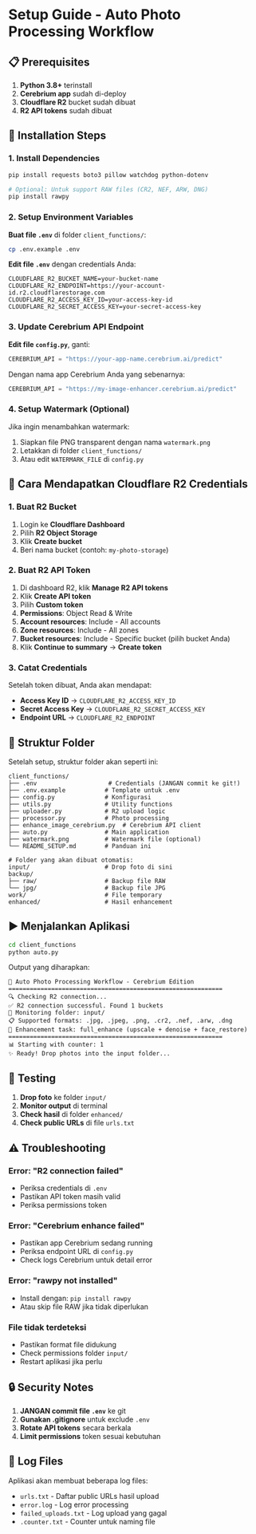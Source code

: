 # Setup Guide - Auto Photo Processing Workflow

## 📋 Prerequisites

1. **Python 3.8+** terinstall
2. **Cerebrium app** sudah di-deploy
3. **Cloudflare R2** bucket sudah dibuat
4. **R2 API tokens** sudah dibuat

## 🔧 Installation Steps

### 1. Install Dependencies
```bash
pip install requests boto3 pillow watchdog python-dotenv

# Optional: Untuk support RAW files (CR2, NEF, ARW, DNG)
pip install rawpy
```

### 2. Setup Environment Variables

**Buat file `.env`** di folder `client_functions/`:
```bash
cp .env.example .env
```

**Edit file `.env`** dengan credentials Anda:
```env
CLOUDFLARE_R2_BUCKET_NAME=your-bucket-name
CLOUDFLARE_R2_ENDPOINT=https://your-account-id.r2.cloudflarestorage.com
CLOUDFLARE_R2_ACCESS_KEY_ID=your-access-key-id
CLOUDFLARE_R2_SECRET_ACCESS_KEY=your-secret-access-key
```

### 3. Update Cerebrium API Endpoint

**Edit file `config.py`**, ganti:
```python
CEREBRIUM_API = "https://your-app-name.cerebrium.ai/predict"
```

Dengan nama app Cerebrium Anda yang sebenarnya:
```python
CEREBRIUM_API = "https://my-image-enhancer.cerebrium.ai/predict"
```

### 4. Setup Watermark (Optional)

Jika ingin menambahkan watermark:
1. Siapkan file PNG transparent dengan nama `watermark.png`
2. Letakkan di folder `client_functions/`
3. Atau edit `WATERMARK_FILE` di `config.py`

## 🚀 Cara Mendapatkan Cloudflare R2 Credentials

### 1. Buat R2 Bucket
1. Login ke **Cloudflare Dashboard**
2. Pilih **R2 Object Storage**
3. Klik **Create bucket**
4. Beri nama bucket (contoh: `my-photo-storage`)

### 2. Buat R2 API Token
1. Di dashboard R2, klik **Manage R2 API tokens**
2. Klik **Create API token**
3. Pilih **Custom token**
4. **Permissions**: Object Read & Write
5. **Account resources**: Include - All accounts
6. **Zone resources**: Include - All zones
7. **Bucket resources**: Include - Specific bucket (pilih bucket Anda)
8. Klik **Continue to summary** → **Create token**

### 3. Catat Credentials
Setelah token dibuat, Anda akan mendapat:
- **Access Key ID** → `CLOUDFLARE_R2_ACCESS_KEY_ID`
- **Secret Access Key** → `CLOUDFLARE_R2_SECRET_ACCESS_KEY`
- **Endpoint URL** → `CLOUDFLARE_R2_ENDPOINT`

## 📁 Struktur Folder

Setelah setup, struktur folder akan seperti ini:
```
client_functions/
├── .env                    # Credentials (JANGAN commit ke git!)
├── .env.example           # Template untuk .env
├── config.py              # Konfigurasi
├── utils.py               # Utility functions
├── uploader.py            # R2 upload logic
├── processor.py           # Photo processing
├── enhance_image_cerebrium.py  # Cerebrium API client
├── auto.py                # Main application
├── watermark.png          # Watermark file (optional)
└── README_SETUP.md        # Panduan ini

# Folder yang akan dibuat otomatis:
input/                     # Drop foto di sini
backup/
├── raw/                   # Backup file RAW
└── jpg/                   # Backup file JPG
work/                      # File temporary
enhanced/                  # Hasil enhancement
```

## ▶️ Menjalankan Aplikasi

```bash
cd client_functions
python auto.py
```

Output yang diharapkan:
```
🚀 Auto Photo Processing Workflow - Cerebrium Edition
============================================================
🔍 Checking R2 connection...
✅ R2 connection successful. Found 1 buckets
📁 Monitoring folder: input/
📋 Supported formats: .jpg, .jpeg, .png, .cr2, .nef, .arw, .dng
🎯 Enhancement task: full_enhance (upscale + denoise + face_restore)
============================================================
📊 Starting with counter: 1
✨ Ready! Drop photos into the input folder...
```

## 🧪 Testing

1. **Drop foto** ke folder `input/`
2. **Monitor output** di terminal
3. **Check hasil** di folder `enhanced/`
4. **Check public URLs** di file `urls.txt`

## ⚠️ Troubleshooting

### Error: "R2 connection failed"
- Periksa credentials di `.env`
- Pastikan API token masih valid
- Periksa permissions token

### Error: "Cerebrium enhance failed"
- Pastikan app Cerebrium sedang running
- Periksa endpoint URL di `config.py`
- Check logs Cerebrium untuk detail error

### Error: "rawpy not installed"
- Install dengan: `pip install rawpy`
- Atau skip file RAW jika tidak diperlukan

### File tidak terdeteksi
- Pastikan format file didukung
- Check permissions folder `input/`
- Restart aplikasi jika perlu

## 🔒 Security Notes

1. **JANGAN commit file `.env`** ke git
2. **Gunakan .gitignore** untuk exclude `.env`
3. **Rotate API tokens** secara berkala
4. **Limit permissions** token sesuai kebutuhan

## 📝 Log Files

Aplikasi akan membuat beberapa log files:
- `urls.txt` - Daftar public URLs hasil upload
- `error.log` - Log error processing
- `failed_uploads.txt` - Log upload yang gagal
- `.counter.txt` - Counter untuk naming file
